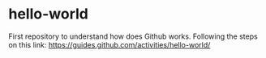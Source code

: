 # hello-world
First repository to understand how does Github works. Following the steps on this link: https://guides.github.com/activities/hello-world/
